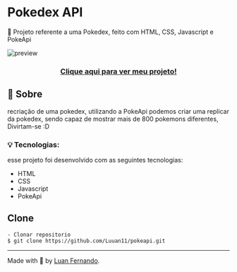 # Pokedex API

📜 Projeto referente a uma Pokedex, feito com HTML, CSS, Javascript e PokeApi

![preview](https://user-images.githubusercontent.com/79935555/202820324-15eee05a-39e9-4ce1-bd79-2582049e0c30.png)

### <p align="center"> <a href="">Clique aqui para ver meu projeto!</a> </p>

## 💬 Sobre
recriação de uma pokedex, utilizando a PokeApi podemos criar uma replicar da pokedex, sendo capaz de mostrar mais de 800 pokemons diferentes, Divirtam-se :D

### 💡 Tecnologias:

esse projeto foi desenvolvido com as seguintes tecnologias:

- HTML
- CSS
- Javascript
- PokeApi

## Clone

    - Clonar repositorio 
    $ git clone https://github.com/Luuan11/pokeapi.git

---
Made with 💜 by [Luan Fernando](https://www.linkedin.com/in/luan-fernando/).
